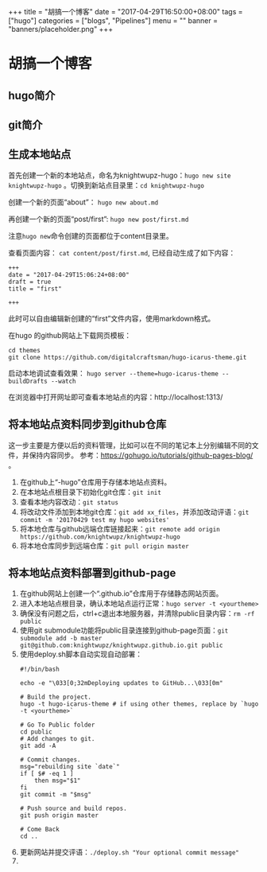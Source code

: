+++
title = "胡搞一个博客"
date = "2017-04-29T16:50:00+08:00"
tags = ["hugo"]
categories = ["blogs", "Pipelines"]
menu = ""
banner = "banners/placeholder.png"
+++

# 胡搞一个博客
## hugo简介
## git简介
## 生成本地站点
首先创建一个新的本地站点，命名为knightwupz-hugo：`hugo new site knightwupz-hugo`
。切换到新站点目录里：`cd knightwupz-hugo`

创建一个新的页面“about”：
`hugo new about.md`

再创建一个新的页面“post/first”:
`hugo new post/first.md`

注意`hugo new`命令创建的页面都位于content目录里。

查看页面内容：
`cat content/post/first.md`, 已经自动生成了如下内容：
```
+++
date = "2017-04-29T15:06:24+08:00"
draft = true
title = "first"

+++
```

此时可以自由编辑新创建的“first”文件内容，使用markdown格式。

在hugo 的github网站上下载网页模板：
```
cd themes
git clone https://github.com/digitalcraftsman/hugo-icarus-theme.git
```

启动本地调试查看效果：
`hugo server --theme=hugo-icarus-theme --buildDrafts --watch`

在浏览器中打开网址即可查看本地站点的内容：http://localhost:1313/

## 将本地站点资料同步到github仓库
这一步主要是方便以后的资料管理，比如可以在不同的笔记本上分别编辑不同的文件，并保持内容同步。
参考：https://gohugo.io/tutorials/github-pages-blog/ 。
1. 在github上“<your-project>-hugo”仓库用于存储本地站点资料。
2. 在本地站点根目录下初始化git仓库：`git init`
3. 查看本地内容改动：`git status`
4. 将改动文件添加到本地git仓库：`git add xx_files`，并添加改动评语：`git commit -m '20170429 test my hugo websites'`
5. 将本地仓库与github远端仓库链接起来：`git remote add origin https://github.com/knightwupz/knightwupz-hugo`
6. 将本地仓库同步到远端仓库：`git pull origin master`

## 将本地站点资料部署到github-page
1. 在github网站上创建一个“<username>.github.io”仓库用于存储静态网站页面。
2. 进入本地站点根目录，确认本地站点运行正常：`hugo server -t <yourtheme>`
3. 确保没有问题之后，ctrl+c退出本地服务器，并清除public目录内容：`rm -rf public`
4. 使用git submodule功能将public目录连接到github-page页面：`git submodule add -b master git@github.com:knightwupz/knightwupz.github.io.git public`
5. 使用deploy.sh脚本自动实现自动部署：
	```
	#!/bin/bash

	echo -e "\033[0;32mDeploying updates to GitHub...\033[0m"

	# Build the project.
	hugo -t hugo-icarus-theme # if using other themes, replace by `hugo -t <yourtheme>`

	# Go To Public folder
	cd public
	# Add changes to git.
	git add -A

	# Commit changes.
	msg="rebuilding site `date`"
	if [ $# -eq 1 ]
  		then msg="$1"
	fi
	git commit -m "$msg"

	# Push source and build repos.
	git push origin master

	# Come Back
	cd ..
	```
6. 更新网站并提交评语：`./deploy.sh "Your optional commit message"`
7.
